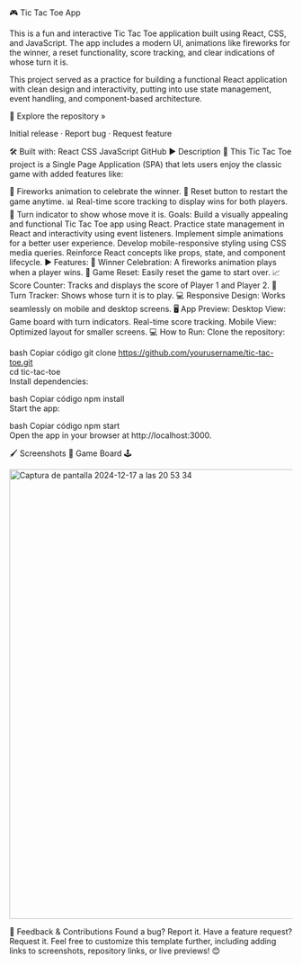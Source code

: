 🎮 Tic Tac Toe App


This is a fun and interactive Tic Tac Toe application built using React, CSS, and JavaScript. The app includes a modern UI, animations like fireworks for the winner, a reset functionality, score tracking, and clear indications of whose turn it is.

This project served as a practice for building a functional React application with clean design and interactivity, putting into use state management, event handling, and component-based architecture.

📂 Explore the repository »

Initial release · Report bug · Request feature

🛠️ Built with:
React
CSS
JavaScript
GitHub
▶️ Description 📜
This Tic Tac Toe project is a Single Page Application (SPA) that lets users enjoy the classic game with added features like:

🥳 Fireworks animation to celebrate the winner.
🔄 Reset button to restart the game anytime.
📊 Real-time score tracking to display wins for both players.
🔄 Turn indicator to show whose move it is.
Goals:
Build a visually appealing and functional Tic Tac Toe app using React.
Practice state management in React and interactivity using event listeners.
Implement simple animations for a better user experience.
Develop mobile-responsive styling using CSS media queries.
Reinforce React concepts like props, state, and component lifecycle.
▶️ Features:
🎉 Winner Celebration: A fireworks animation plays when a player wins.
🔄 Game Reset: Easily reset the game to start over.
📈 Score Counter: Tracks and displays the score of Player 1 and Player 2.
🚦 Turn Tracker: Shows whose turn it is to play.
💻 Responsive Design: Works seamlessly on mobile and desktop screens.
🖥️ App Preview:
Desktop View:
Game board with turn indicators.
Real-time score tracking.
Mobile View:
Optimized layout for smaller screens.
💻 How to Run:
Clone the repository:

bash
Copiar código
git clone https://github.com/yourusername/tic-tac-toe.git  
cd tic-tac-toe  
Install dependencies:

bash
Copiar código
npm install  
Start the app:

bash
Copiar código
npm start  
Open the app in your browser at http://localhost:3000.

🖌️ Screenshots 🔎
Game Board 🕹️

<img width="800" alt="Captura de pantalla 2024-12-17 a las 20 53 34" src="https://github.com/user-attachments/assets/c3c4c076-ec04-4849-a969-247f4de72652" />


📢 Feedback & Contributions
Found a bug? Report it.
Have a feature request? Request it.
Feel free to customize this template further, including adding links to screenshots, repository links, or live previews! 😊
